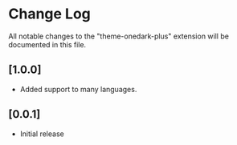 # Change Log
All notable changes to the "theme-onedark-plus" extension will be documented in this file.

## [1.0.0]
- Added support to many languages.

## [0.0.1]
- Initial release
